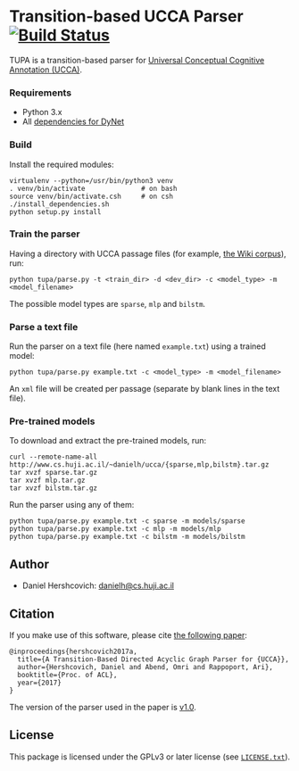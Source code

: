 Transition-based UCCA Parser [![Build Status](https://travis-ci.org/danielhers/tupa.svg?branch=master)](https://travis-ci.org/danielhers/tupa)
============================
TUPA is a transition-based parser for [Universal Conceptual Cognitive Annotation (UCCA)][1].

### Requirements
* Python 3.x
* All [dependencies for DyNet](http://dynet.readthedocs.io/en/latest/python.html)

### Build

Install the required modules:
    
    virtualenv --python=/usr/bin/python3 venv
    . venv/bin/activate              # on bash
    source venv/bin/activate.csh     # on csh
    ./install_dependencies.sh
    python setup.py install

### Train the parser

Having a directory with UCCA passage files
(for example, [the Wiki corpus](https://github.com/huji-nlp/ucca-corpus/tree/master/wiki/pickle)),
run:

    python tupa/parse.py -t <train_dir> -d <dev_dir> -c <model_type> -m <model_filename>

The possible model types are `sparse`, `mlp` and `bilstm`.

### Parse a text file

Run the parser on a text file (here named `example.txt`) using a trained model:

    python tupa/parse.py example.txt -c <model_type> -m <model_filename>

An `xml` file will be created per passage (separate by blank lines in the text file).

### Pre-trained models

To download and extract the pre-trained models, run:

    curl --remote-name-all http://www.cs.huji.ac.il/~danielh/ucca/{sparse,mlp,bilstm}.tar.gz
    tar xvzf sparse.tar.gz
    tar xvzf mlp.tar.gz
    tar xvzf bilstm.tar.gz

Run the parser using any of them:

    python tupa/parse.py example.txt -c sparse -m models/sparse
    python tupa/parse.py example.txt -c mlp -m models/mlp
    python tupa/parse.py example.txt -c bilstm -m models/bilstm

Author
------
* Daniel Hershcovich: danielh@cs.huji.ac.il


Citation
--------
If you make use of this software, please cite [the following paper](http://www.cs.huji.ac.il/~danielh/acl2017.pdf):

	@inproceedings{hershcovich2017a,
	  title={A Transition-Based Directed Acyclic Graph Parser for {UCCA}},
	  author={Hershcovich, Daniel and Abend, Omri and Rappoport, Ari},
	  booktitle={Proc. of ACL},
	  year={2017}
	}

The version of the parser used in the paper is [v1.0](https://github.com/huji-nlp/tupa/releases/tag/v1.0).

License
-------
This package is licensed under the GPLv3 or later license (see [`LICENSE.txt`](LICENSE.txt)).

[1]: http://github.com/huji-nlp/ucca

